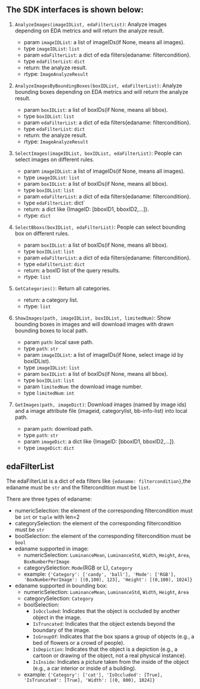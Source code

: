 ## The SDK interfaces is shown below:

1. `AnalyzeImages(imageIDList, edaFilterList)`: Analyze images depending on EDA metrics and will return the analyze result.
    - param `imageIDList`: a list of imageIDs(if None, means all images).
    - type `imageIDList`: `list`
    - param `edaFilterList`: a dict of eda filters{edaname: filtercondition}.
    - type `edaFilterList`: `dict`
    - return: the analyze result.
    - rtype: `ImageAnalyzeResult`


2. `AnalyzeImagesByBoundingBoxes(boxIDList, edaFilterList)`: Analyze bounding boxes depending on EDA metrics and will return the analyze result.
    - param `boxIDList`: a list of boxIDs(if None, means all bbox).
    - type `boxIDList`: `list`
    - param `edaFilterList`: a dict of eda filters{edaname: filtercondition}.
    - type `edaFilterList`: `dict`
    - return: the analyze result.
    - rtype: `ImageAnalyzeResult`


3. `SelectImages(imageIDList, boxIDList, edaFilterList)`: People can select images on different rules.
    - param `imageIDList`: a list of imageIDs(if None, means all images).
    - type `imageIDList`: `list`
    - param `boxIDList`: a list of boxIDs(if None, means all bbox).
    - type `boxIDList`: `list`
    - param `edaFilterList`: a dict of eda filters{edaname: filtercondition}.
    - type `edaFilterList`: dict`
    - return: a dict like {ImageID: [bboxID1, bboxID2,...]}.
    - rtype: `dict`


4. `SelectBboxs(boxIDList, edaFilterList)`: People can select bounding box on different rules.
    - param `boxIDList`: a list of boxIDs(if None, means all bbox).
    - type `boxIDList`: `list`
    - param `edaFilterList`: a dict of eda filters{edaname: filtercondition}.
    - type `edaFilterList`: `dict`
    - return: a boxID list of the query results.
    - rtype: `list`
    
    
5. `GetCategories()`: Return all categories.
    - return: a category list.
    - rtype: `list`
  
  
6. `ShowImages(path, imageIDList, boxIDList, limitedNum)`: Show bounding boxes in images and will download images with drawn bounding boxes to local path. 
    - param `path`: local save path.
    - type `path`: `str`
    - param `imageIDList`: a list of imageIDs(if None, select image id by boxIDList).
    - type `imageIDList`: `list`
    - param `boxIDList`: a list of boxIDs(if None, means all bbox).
    - type `boxIDList`: `list`
    - param `limitedNum`: the download image number.
    - type `limitedNum`: `int`
 
 
7. `GetImages(path, imageDict)`: Download images (named by image ids) and a image attribute file (imageid, categorylist, bb-info-list) into local path.
    - param `path`: download path.
    - type `path`: `str`
    - param `imageDict`: a dict like {ImageID: [bboxID1, bboxID2,...]}.
    - type `imageDict`: `dict`

## edaFilterList

The edaFilterList is a dict of eda filters like `{edaname: filtercondition}`,the edaname must be `str` and the filtercondition must be `list`.

There are three types of edaname:

- numericSelection: the element of the corresponding filtercondition must be `int` or `tuple` with len=2
- categorySelection: the element of the corresponding filtercondition must be `str`
- boolSelection: the element of the corresponding filtercondition must be `bool`
- edaname supported in image:
    - numericSelection: `LuminanceMean`, `LuminanceStd`, `Width`, `Height`, `Area`, `BoxNumberPerImage`
    - categorySelection: `Mode`(RGB or L), `Category`
    - example: `{'Category': ['candy', 'ball'], 'Mode': ['RGB'], 'BoxNumberPerImage': [(0,100), 123], 'Height': [(0,100), 1024]}`
- edaname supported in bounding box:
    - numericSelection: `LuminanceMean`, `LuminanceStd`, `Width`, `Height`, `Area`
    - categorySelection: `Category`
    - boolSelection:
        - `IsOccluded`: Indicates that the object is occluded by another object in the image.
        - `IsTruncated`: Indicates that the object extends beyond the boundary of the image.
        - `IsGroupOf`: Indicates that the box spans a group of objects (e.g., a bed of flowers or a crowd of people). 
        - `IsDepiction`: Indicates that the object is a depiction (e.g., a cartoon or drawing of the object, not a real physical instance).
        - `IsInside`: Indicates a picture taken from the inside of the object (e.g., a car interior or inside of a building).
    - example: `{'Category': ['cat'], 'IsOccluded': [True], 'IsTruncated': [True], 'Width': [(0, 800), 1024]}`
